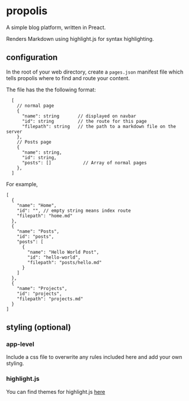 # propolis

A simple blog platform, written in Preact.

Renders Markdown using highlight.js for syntax highlighting.

## configuration

In the root of your web directory, create a `pages.json` manifest file which tells propolis where to find and route your content.

The file has the the following format:

```
  [
    // normal page
    {
      "name": string       // displayed on navbar
      "id": string         // the route for this page
      "filepath": string   // the path to a markdown file on the server
    },
    // Posts page
    {
      "name": string,
      "id": string,
      "posts": []            // Array of normal pages
    },
  ]
```

For example,

```
[
  {
    "name": "Home",
    "id": "", // empty string means index route
    "filepath": "home.md"
  },
  {
    "name": "Posts",
    "id": "posts",
    "posts": [
      {
        "name": "Hello World Post",
        "id": "hello-world",
        "filepath": "posts/hello.md"
      }
    ]
  },
  {
    "name": "Projects",
    "id": "projects",
    "filepath": "projects.md"
  }
]

```

## styling (optional)

### app-level

Include a css file to overwrite any rules included here and add your own styling.

### highlight.js

You can find themes for highlight.js [here](https://github.com/highlightjs/highlight.js/tree/master/src/styles)
